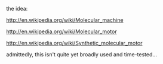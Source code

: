 the idea:

http://en.wikipedia.org/wiki/Molecular_machine

http://en.wikipedia.org/wiki/Molecular_motor

http://en.wikipedia.org/wiki/Synthetic_molecular_motor

admittedly, this isn't quite yet broadly used and time-tested...
